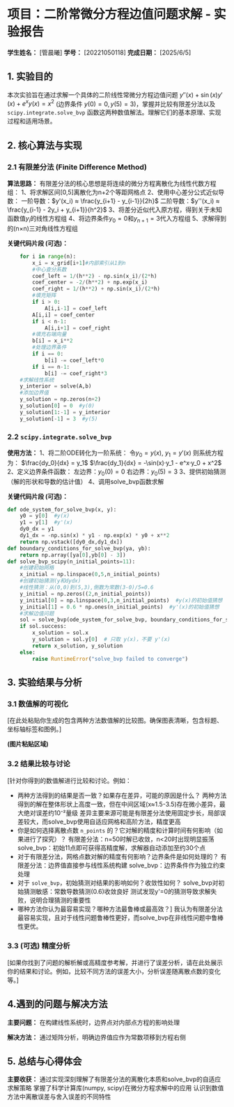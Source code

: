# 项目：二阶常微分方程边值问题求解 - 实验报告

**学生姓名：** [管晨曦]
**学号：** [20221050118]
**完成日期：** [2025/6/5]

## 1. 实验目的

本次实验旨在通过求解一个具体的二阶线性常微分方程边值问题 $y''(x) + \sin(x) y'(x) + e^x y(x) = x^2$ (边界条件 $y(0)=0, y(5)=3$)，掌握并比较有限差分法以及 `scipy.integrate.solve_bvp` 函数这两种数值解法。理解它们的基本原理、实现过程和适用场景。

## 2. 核心算法与实现



### 2.1 有限差分法 (Finite Difference Method)

**算法思路：**
有限差分法的核心思想是将连续的微分方程离散化为线性代数方程组：
1、将求解区间[0,5]离散化为n+2个等距网格点
2、使用中心差分公式近似导数：
  一阶导数：$y'(x_i) ≈ \frac{y_{i+1} - y_{i-1}}{2h}$
  二阶导数：$y''(x_i) ≈ \frac{y_{i-1} - 2y_i + y_{i+1}}{h^2}$
3、将差分近似代入原方程，得到关于未知函数值$y_i$的线性方程组
4、将边界条件$y_0=0$和$y_{n+1}=3$代入方程组
5、求解得到的(n×n)三对角线性方程组

**关键代码片段 (可选)：**
```python
    for i in range(n):
        x_i = x_grid[i+1]#内部索引从1到n
        #中心查分系数
        coef_left = 1/(h**2) - np.sin(x_i)/(2*h)
        coef_center = -2/(h**2) + np.exp(x_i)
        coef_right = 1/(h**2) + np.sin(x_i)/(2*h)
        #填充矩阵
        if i > 0:
            A[i,i-1] = coef_left
        A[i,i] = coef_center
        if i < n-1:
            A[i,i+1] = coef_right
        #填充右端向量
        b[i] = x_i**2
        #处理边界条件
        if i == 0:
            b[i] -= coef_left*0
        if i == n-1:
            b[i] -= coef_right*3
    #求解线性系统
    y_interior = solve(A,b)
    #添加边界值
    y_solution = np.zeros(n+2)
    y_solution[0] = 0  #y(0)
    y_solution[1:-1] = y_interior
    y_solution[-1] = 3  #y(5)
```

### 2.2 `scipy.integrate.solve_bvp`

**使用方法：**
1、将二阶ODE转化为一阶系统：
  令$y_0 = y(x)$, $y_1 = y'(x)$
  则系统方程为：
  $\frac{dy_0}{dx} = y_1$
  $\frac{dy_1}{dx} = -\sin(x)·y_1 - e^x·y_0 + x^2$
2、定义边界条件函数：
  左边界：$y_0(0) = 0$
  右边界：$y_0(5) = 3$
3、提供初始猜测（解的形状和导数的估计值）
4、调用solve_bvp函数求解

**关键代码片段 (可选)：**
```python
def ode_system_for_solve_bvp(x, y):
    y0 = y[0]  #y(x)
    y1 = y[1]  #y'(x)
    dy0_dx = y1
    dy1_dx = -np.sin(x) * y1 - np.exp(x) * y0 + x**2
    return np.vstack([dy0_dx,dy1_dx])
def boundary_conditions_for_solve_bvp(ya, yb):
    return np.array([ya[0],yb[0] - 3])
def solve_bvp_scipy(n_initial_points=11):
    #创建初始网格
    x_initial = np.linspace(0,5,n_initial_points)
    #创建初始猜测(y和dydx)
    #线性猜测：从(0,0)到(5,3),倒数为常数(3-0)/5=0.6
    y_initial = np.zeros((2,n_initial_points))
    y_initial[0] = np.linspace(0,3,n_initial_points)  #y(x)的初始值猜想
    y_initial[1] = 0.6 * np.ones(n_initial_points)  #y'(x)的初始值猜想
    #求解边值问题
    sol = solve_bvp(ode_system_for_solve_bvp, boundary_conditions_for_solve_bvp,x_initial,y_initial,max_nodes=1000)
    if sol.success:
        x_solution = sol.x
        y_solution = sol.y[0]  # 只取 y(x)，不要 y'(x)
        return x_solution, y_solution
    else:
        raise RuntimeError("solve_bvp failed to converge")
```

## 3. 实验结果与分析

### 3.1 数值解的可视化

[在此处粘贴你生成的包含两种方法数值解的比较图。确保图表清晰，包含标题、坐标轴标签和图例。]

**(图片粘贴区域)**

### 3.2 结果比较与讨论

[针对你得到的数值解进行比较和讨论。例如：
- 两种方法得到的结果是否一致？如果存在差异，可能的原因是什么？
两种方法得到的解在整体形状上高度一致，但在中间区域(x≈1.5-3.5)存在微小差异，最大绝对误差约10⁻²量级
差异主要来源可能是有限差分法使用固定步长，局部误差较大，而solve_bvp使用自适应网格和高阶方法，精度更高
- 你是如何选择离散点数 `n_points` 的？它对解的精度和计算时间有何影响（如果进行了探究）？
有限差分法：n=50时解已收敛，n<20时出现明显振荡
solve_bvp：初始11点即可获得高精度解，求解器自动添加至约30个点
- 对于有限差分法，网格点数对解的精度有何影响？边界条件是如何处理的？
有限差分法：边界值直接参与线性系统构建
solve_bvp：边界条件作为独立约束处理
- 对于 `solve_bvp`，初始猜测对结果的影响如何？收敛性如何？
solve_bvp对初始猜测敏感：常数导数猜测(0.6)收敛良好
测试发现y'=0的猜测导致求解失败，说明合理猜测的重要性
- 哪种方法你认为最容易实现？哪种方法最鲁棒或最高效？]
我认为有限差分法最容易实现，且对于线性问题鲁棒性更好，而solve_bvp在非线性问题中鲁棒性更优。

### 3.3 (可选) 精度分析

[如果你找到了问题的解析解或高精度参考解，并进行了误差分析，请在此处展示你的结果和讨论。例如，比较不同方法的误差大小，分析误差随离散点数的变化等。]

## 4.遇到的问题与解决方法

**主要问题：**
在构建线性系统时，边界点对内部点方程的影响处理

**解决方法：**
通过矩阵分析，明确边界值应作为常数项移到方程右侧

## 5. 总结与心得体会

**主要收获：**
通过实现深刻理解了有限差分法的离散化本质和solve_bvp的自适应求解策略
掌握了科学计算库(numpy, scipy)在微分方程求解中的应用
认识到数值方法中离散误差与舍入误差的不同特性



